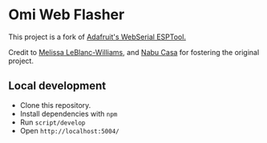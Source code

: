 # Omi Web Flasher 

This project is a fork of [Adafruit's WebSerial ESPTool.](https://github.com/adafruit/Adafruit_WebSerial_ESPTool)  

Credit to [Melissa LeBlanc-Williams](https://github.com/makermelissa), and [Nabu Casa](https://www.nabucasa.com) for fostering the original project.

## Local development

- Clone this repository.
- Install dependencies with `npm`
- Run `script/develop`
- Open `http://localhost:5004/`